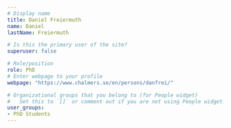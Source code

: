 ```yaml
---
# Display name
title: Daniel Freiermuth
name: Daniel
lastName: Freiermuth

# Is this the primary user of the site?
superuser: false

# Role/position
role: PhD
# Enter webpage to your profile
webpage: "https://www.chalmers.se/en/persons/danfrei/"

# Organizational groups that you belong to (for People widget)
#   Set this to `[]` or comment out if you are not using People widget.
user_groups:
- PhD Students
---
```

